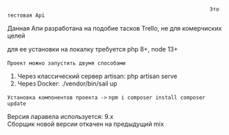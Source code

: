                                                                      Это тестовая Api


Данная Апи разработана на подобие тасков Trello, не для комерчиских целей


для ее установки на локалку требуется php 8+, node 13+ <br><br>
                                                                ``Проект можно запустить двумя способами``
1) Через классический сервер artisan: php artisan serve
2) Через Docker: ./vendor/bin/sail up

```Установка компонентов проекта ->```
``npm i
composer install
composer update
``

Версия ларавела используется: 9.x <br>
Сборщик новой версии откачен на предыдущий mix
